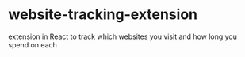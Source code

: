 # website-tracking-extension
 extension in React to track which websites you visit and how long you spend on each
